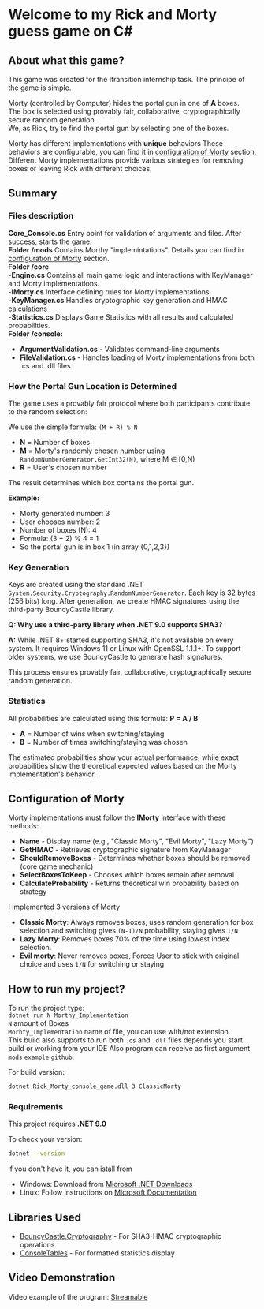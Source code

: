 # Welcome to my Rick and Morty guess game on C#
## About what this game?
This game was created for the Itransition internship task.
The principe of the game is simple.

Morty (controlled by Computer) hides the portal gun in one of **A** boxes.  
The box is selected using provably fair, collaborative, cryptographically secure random generation.  
We, as Rick, try to find the portal gun by selecting one of the boxes.

Morty has different implementations with **unique** behaviors
These behaviors are configurable, you can find it in [configuration of Morty](#configuration-of-morty) section.  
Different Morty implementations provide various strategies for removing boxes or leaving Rick with different choices.

## Summary

### Files description

**Core_Console.cs** Entry point for validation of arguments and files. After success, starts the game.  
**Folder /mods** Contains Morthy "implemintations". Details you can find in [configuration of Morty](#configuration-of-morty) section.  
**Folder /core**  
-**Engine.cs** Contains all main game logic and interactions with KeyManager and Morty implementations.    
-**IMorty.cs** Interface defining rules for Morty implementations.  
-**KeyManager.cs** Handles cryptographic key generation and HMAC calculations  
-**Statistics.cs** Displays Game Statistics with all results and calculated probabilities.  
**Folder /console:**
- **ArgumentValidation.cs** - Validates command-line arguments
- **FileValidation.cs** - Handles loading of Morty implementations from both .cs and .dll files


### How the Portal Gun Location is Determined

The game uses a provably fair protocol where both participants contribute to the random selection:

We use the simple formula: `(M + R) % N`

- **N** = Number of boxes
- **M** = Morty's randomly chosen number using `RandomNumberGenerator.GetInt32(N)`, where M ∈ [0,N)
- **R** = User's chosen number

The result determines which box contains the portal gun.

**Example:**
- Morty generated number: 3
- User chooses number: 2
- Number of boxes (N): 4
- Formula: (3 + 2) % 4 = 1
- So the portal gun is in box 1 (in array {0,1,2,3})


### Key Generation

Keys are created using the standard .NET `System.Security.Cryptography.RandomNumberGenerator`. Each key is 32 bytes (256 bits) long. After generation, we create HMAC signatures using the third-party BouncyCastle library.

**Q: Why use a third-party library when .NET 9.0 supports SHA3?**

**A:** While .NET 8+ started supporting SHA3, it's not available on every system. It requires Windows 11 or Linux with OpenSSL 1.1.1+. To support older systems, we use BouncyCastle to generate hash signatures.

This process ensures provably fair, collaborative, cryptographically secure random generation.

### Statistics

All probabilities are calculated using this formula:
**P = A / B**
- **A** = Number of wins when switching/staying
- **B** = Number of times switching/staying was chosen

The estimated probabilities show your actual performance, while exact probabilities show the theoretical expected values based on the Morty implementation's behavior.


## Configuration of Morty

Morty implementations must follow the **IMorty** interface with these methods:

- **Name** - Display name (e.g., "Classic Morty", "Evil Morty", "Lazy Morty")
- **GetHMAC** - Retrieves cryptographic signature from KeyManager
- **ShouldRemoveBoxes** - Determines whether boxes should be removed (core game mechanic)
- **SelectBoxesToKeep** - Chooses which boxes remain after removal
- **CalculateProbability** - Returns theoretical win probability based on strategy

I implemented 3 versions of Morty  

- **Classic Morty**: Always removes boxes, uses random generation for box selection and switching gives `(N-1)/N` probability, staying gives `1/N`  
- **Lazy Morty**: Removes boxes 70% of the time using lowest index selection.  
- **Evil morty**: Never removes boxes, Forces User to stick with original choice and uses `1/N` for switching or staying  


## How to run my project?

To run the project type:  
`dotnet run N Morthy_Implementation`  
`N` amount of Boxes  
`Morhty_Implementation` name of file, you can use with/not extension.  
This build also supports to run both `.cs` and `.dll` files depends you start build or working from your IDE
Also program can receive as first argument `mods` `example` `github`.

For build version:
```bash
dotnet Rick_Morty_console_game.dll 3 ClassicMorty
```


### Requirements

This project requires **.NET 9.0**

To check your version:
```bash
dotnet --version
```

if you don't have it, you can istall from 
- Windows: Download from [Microsoft .NET Downloads](https://dotnet.microsoft.com/en-us/download)
- Linux: Follow instructions on [Microsoft Documentation](https://learn.microsoft.com/en-us/dotnet/core/install/linux)

## Libraries Used

- [BouncyCastle.Cryptography](https://github.com/bcgit/bc-csharp) - For SHA3-HMAC cryptographic operations
- [ConsoleTables](https://github.com/khalidabuhakmeh/ConsoleTables) - For formatted statistics display


## Video Demonstration

Video example of the program: [Streamable](https://streamable.com/236ft5)


